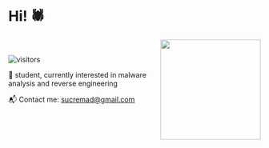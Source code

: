 # Hi! 🕷️
<img src="https://media.giphy.com/media/l378aQHim5B3sJqVi/giphy.gif" align="right" height=200 >

<!--
**sucremad/sucremad** is a ✨ _special_ ✨ repository because its `README.md` (this file) appears on your GitHub profile.

Here are some ideas to get you started:

- 🔭 I’m currently working on a telegram bot
- 🌱 I’m currently learning Ruby, C, 
- 👯 I’m looking to collaborate on ...
- 🤔 I’m looking for help with ...
- 💬 Ask me about ...
- 📫 How to reach me: ...
- 😄 Pronouns: ...
- ⚡ Fun fact: ...

--->


<!--

- :octopus: I am currently a third year Computer Engineering student.- 
* :volcano: I am currently intereseted in Cyber Security - _Pure New_  
    <br/> <br/>

----
-->
<!--
 #### :rabbit: Currently Learning  <br/>  <br/> 
  ![](https://img.shields.io/badge/-Ruby-red?style=flat&logo=ruby)
  ![](https://img.shields.io/badge/-CLanguage-71a1bc?style=flat&logo=c)
  
  
  #### :paw_prints: Under Improving  <br/>  <br/>
  ![](https://img.shields.io/badge/-Python-68c171?style=flat&logo=Python)
  ![](https://img.shields.io/badge/-Linux-555156?style=flat&logo=linux)

 #### :frog: Some Knowledge  <br/> <br/>
  ![](https://img.shields.io/badge/-Csharp-b094b5?style=flat&logo=cs)
   ![](https://img.shields.io/badge/-Java-b55655?style=flat&logo=java)
  
 #### :skull: Want to learn   <br/> <br/>
  ![](https://img.shields.io/badge/-Rust-pink?style=flat&logo=rust)
  ![](https://img.shields.io/badge/-GoLang-white?style=flat&logo=golang) <br/>
 
----
-->

<br/>

![visitors](https://visitor-badge.glitch.me/badge?page_id=sucremad.311505578})



 
🖤 student, currently interested in malware analysis and reverse engineering



:mailbox_with_mail: Contact me: 
 sucremad@gmail.com <br/>
 
 <!-- 
```
     / _ \         
   \_\(_)/_/    
    _//"\\_     
     /   \         

```

[![Readme Quotes](https://quotes-github-readme.vercel.app/api?type=horizontal)](https://github.com/piyushsuthar/github-readme-quotes)

----

[![Sucremad's github stats](https://github-readme-stats.vercel.app/api?username=sucremad)](https://github.com/sucremad/github-readme-stats)
-->
